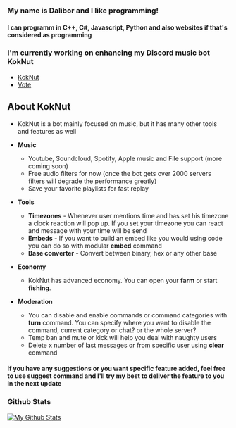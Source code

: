 ### My name is Dalibor and I like programming!
#### I can programm in C++, C#, Javascript, Python and also websites if that's considered as programming

### I'm currently working on enhancing my Discord music bot KokNut

- [KokNut](http://koknut.xyz)
- [Vote](https://top.gg/bot/583995825269768211)

## About KokNut

 - KokNut is a bot mainly focused on music, but it has many other tools and features as well
 
 - **Music**
   - Youtube, Soundcloud, Spotify, Apple music and File support (more coming soon) 
   - Free audio filters for now (once the bot gets over 2000 servers filters will degrade the performance greatly)
   - Save your favorite playlists for fast replay
 
 - **Tools**
   - **Timezones** - Whenever user mentions time and has set his timezone a clock reaction will pop up. If you set your timezone you can react and message with your time will be send
   - **Embeds** - If you want to build an embed like you would using code you can do so with modular **embed** command
   - **Base converter** - Convert between binary, hex or any other base
   
 - **Economy**
   - KokNut has advanced economy. You can open your **farm** or start **fishing**.
 
 - **Moderation**
   - You can disable and enable commands or command categories with **turn** command. You can specify where you want to disable the command, current category or chat? or the whole server?
   - Temp ban and mute or kick will help you deal with naughty users
   - Delete x number of last messages or from specific user using **clear** command
   
#### If you have any suggestions or you want specific feature added, feel free to use **suggest** command and I'll try my best to deliver the feature to you in the next update

### Github Stats
[![My Github Stats](https://github-readme-stats.vercel.app/api?username=dalibortrampota)](https://github.com/anuraghazra/github-readme-stats)
